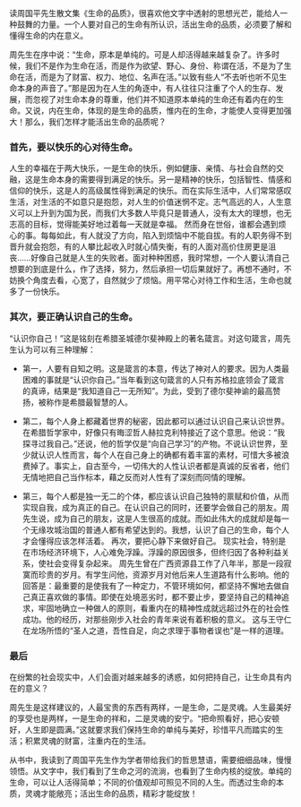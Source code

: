 读周国平先生散文集《生命的品质》，很喜欢他文字中透射的思想光芒，能给人一种鼓舞的力量。一个人要对自己的生命有所认识，活出生命的品质，必须要了解和懂得生命的内在意义。

周先生在序中说：“生命，原本是单纯的。可是人却活得越来越复杂了。许多时候，我们不是作为生命在活，而是作为欲望、野心、身份、称谓在活，不是为了生命在活，而是为了财富、权力、地位、名声在活。”以致有些人“不去听也听不见生命本身的声音了。”那是因为在人生的角逐中，有人往往只注重了个人的生存、发展，而忽视了对生命本身的尊重，他们并不知道原本单纯的生命还有着内在的生命。又说，内在生命，体现的是生命的品质，惟内在的生命，才能使人变得更加强大！那么，我们怎样才能活出生命的品质呢？
### 首先，要以快乐的心对待生命。
人生的幸福在于两大快乐，一是生命的快乐，例如健康、亲情、与社会自然的交融，这是生命本身的需要得到满足的快乐。另一是精神的快乐，包括智性、情感和信仰的快乐，这是人的高级属性得到满足的快乐。而在实际生活中，人们常常感叹生活，对生活的不如意只是抱怨，对人生的价值迷惘不定。志气高远的人，人生意义可以上升到为国为民，而我们大多数人毕竟只是普通人，没有太大的理想，也无志高的目标，觉得能美好地过着每一天就是幸福。
然而身在世俗，谁都会遇到烦心的事。每每如此，有人就没了方向，陷入到烦恼中不能自拔。有的人职务得不到晋升就会抱怨，有的人攀比起收入时就心情失衡，有的人面对高价住房更是沮丧……好像自己就是人生的失败者。面对种种困惑，我时常想，一个人要认清自己想要的到底是什么，作了选择，努力，然后承担一切后果就好了。再想不通时，不妨换个角度去看，心宽了，自然就少了烦恼。用平常心对待工作和生活，生命也就多了一份快乐。
### 其次，要正确认识自己的生命。
“认识你自己！”这是铭刻在希腊圣城德尔斐神殿上的著名箴言。对这句箴言，周先生认为可以有三种理解：

- 第一，人要有自知之明。这是箴言的本意，传达了神对人的要求。因为人类最困难的事就是“认识你自己。”当年看到这句箴言的人只有苏格拉底领会了箴言的真谛，结果是“我知道自己一无所知”。为此，受到了德尔斐神谕的最高赞扬，被称作是希腊最智慧的人。

- 第二，每个人身上都藏着世界的秘密，因此都可以通过认识自己来认识世界。在希腊哲学家中，好像只有晦涩哲人赫拉克利特接近了这个意思。他说：“我探寻过我自己。”还说，他的哲学仅是“向自己学习”的产物。不说认识世界，至少就认识人性而言，每个人在自己身上的确都有着丰富的素材，可惜大多被浪费掉了。事实上，自古至今，一切伟大的人性认识者都是真诚的反省者，他们无情地把自己当作标本，藉之反而对人性有了深刻而同情的理解。

- 第三，每个人都是独一无二的个体，都应该认识自己独特的禀赋和价值，从而实现自我，成为真正的自己。在认识自己的同时，还要学会做自己的朋友。周先生说，成为自己的朋友，这是人生很高的成就。而如此伟大的成就却是每一个无缘攻城治国的普通人都有希望达到的。我想，认识了自己的生命，每个人才会懂得应该怎样活着。
再次，要把心静下来做好自己。
现实社会，特别是在市场经济环境下，人心难免浮躁。浮躁的原因很多，但终归因了各种利益关系，使社会变得复杂起来。
周先生曾在广西资源县工作了八年半，那是一段寂寞而珍贵的岁月。有学生问他，资源岁月对他后来人生道路有什么影响。他的回答是：最重要的是使我有了一种定力，不管环境如何，都坚持不懈地去做自己真正喜欢做的事情。即使在处境恶劣时，都不要止步，要坚持自己的精神追求，牢固地确立一种做人的原则，看重内在的精神性成就远超过外在的社会性成功。他的经历，对那些刚步入社会的青年来说有着积极的意义。
这与王守仁在龙场所悟的“圣人之道，吾性自足，向之求理于事物者误也”是一样的道理。

### 最后
在纷繁的社会现实中，人们会面对越来越多的诱惑，如何把持自己，让生命具有内在的意义？

周先生是这样建议的，人最宝贵的东西有两样，一是生命，二是灵魂。人生最美好的享受也是两样，一是生命的祥和，二是灵魂的安宁。“把命照看好，把心安顿好，人生即是圆满。”这就要求我们保持生命的单纯与美好，珍惜平凡而踏实的生活；积累灵魂的财富，注重内在的生活。


从书中，我读到了周国平先生作为学者带给我们的哲思慧语，需要细细品味，慢慢领悟。从文字中，我们看到了生命之河的流淌，也看到了生命内核的绽放。单纯的生命，可以让人活得简单；不同的价值观却可照见不同的人生。而透过生命的本质，灵魂才能敞亮；活出生命的品质，精彩才能绽放！